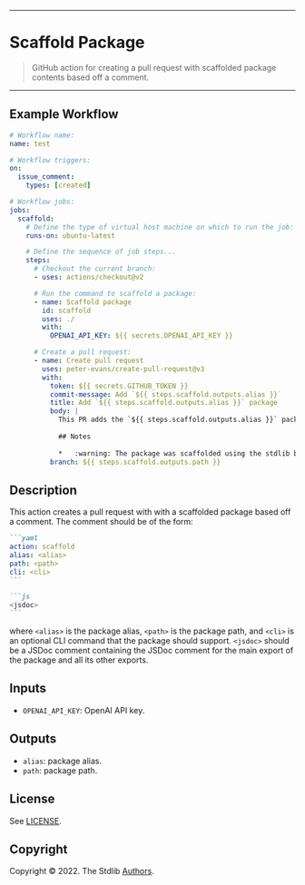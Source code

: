 <!--

@license Apache-2.0

Copyright (c) 2022 The Stdlib Authors.

Licensed under the Apache License, Version 2.0 (the "License");
you may not use this file except in compliance with the License.
You may obtain a copy of the License at

   http://www.apache.org/licenses/LICENSE-2.0

Unless required by applicable law or agreed to in writing, software
distributed under the License is distributed on an "AS IS" BASIS,
WITHOUT WARRANTIES OR CONDITIONS OF ANY KIND, either express or implied.
See the License for the specific language governing permissions and
limitations under the License.

-->

---

# Scaffold Package

> GitHub action for creating a pull request with scaffolded package contents based off a comment.

---

## Example Workflow

```yml
# Workflow name:
name: test

# Workflow triggers:
on:
  issue_comment:
    types: [created]

# Workflow jobs:
jobs:
  scaffold:
    # Define the type of virtual host machine on which to run the job:
    runs-on: ubuntu-latest

    # Define the sequence of job steps...
    steps:
      # Checkout the current branch:
      - uses: actions/checkout@v2

      # Run the command to scaffold a package:
      - name: Scaffold package
        id: scaffold
        uses: ./
        with:
          OPENAI_API_KEY: ${{ secrets.OPENAI_API_KEY }}

      # Create a pull request:
      - name: Create pull request
        uses: peter-evans/create-pull-request@v3
        with:
          token: ${{ secrets.GITHUB_TOKEN }}
          commit-message: Add `${{ steps.scaffold.outputs.alias }}`
          title: Add `${{ steps.scaffold.outputs.alias }}` package
          body: |
            This PR adds the `${{ steps.scaffold.outputs.alias }}` package.
            
            ## Notes
            
            *   :warning: The package was scaffolded using the stdlib bot, which uses AI to generate package content. The generated content is not guaranteed to be correct, and will require manual review and editing. :warning:
          branch: ${{ steps.scaffold.outputs.path }}
```

## Description

This action creates a pull request with with a scaffolded package based off a comment. The comment should be of the form:

````md
```yaml
action: scaffold
alias: <alias>
path: <path>
cli: <cli>
```

```js
<jsdoc>
```
````

where `<alias>` is the package alias, `<path>` is the package path, and `<cli>` is an optional CLI command that the package should support. `<jsdoc>` should be a JSDoc comment containing the JSDoc comment for the main export of the package and all its other exports.

## Inputs

-   `OPENAI_API_KEY`: OpenAI API key.

## Outputs

-   `alias`: package alias.
-   `path`: package path.

## License

See [LICENSE][stdlib-license].


## Copyright

Copyright &copy; 2022. The Stdlib [Authors][stdlib-authors].

<!-- Section for all links. Make sure to keep an empty line after the `section` element and another before the `/section` close. -->

<section class="links">

[stdlib]: https://github.com/stdlib-js/stdlib

[stdlib-authors]: https://github.com/stdlib-js/stdlib/graphs/contributors

[stdlib-license]: https://raw.githubusercontent.com/stdlib-js/assign-issue-on-label-action/master/LICENSE

</section>

<!-- /.links -->
